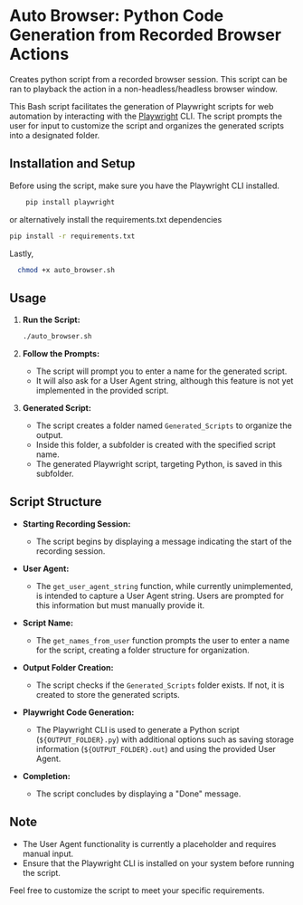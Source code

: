# Auto Browser: Python Code Generation from Recorded Browser Actions

Creates python script from a recorded browser session. This script can be ran to playback the action in a non-headless/headless browser window.


This Bash script facilitates the generation of Playwright scripts for web automation by interacting with the [Playwright](https://playwright.dev/) CLI. The script prompts the user for input to customize the script and organizes the generated scripts into a designated folder.

## Installation and Setup

Before using the script, make sure you have the Playwright CLI installed.
```bash
    pip install playwright
```

or alternatively install the requirements.txt dependencies
```bash
pip install -r requirements.txt
```

Lastly,

```bash
  chmod +x auto_browser.sh
```

## Usage

1. **Run the Script:**
    ```bash
    ./auto_browser.sh
    ```

2. **Follow the Prompts:**
   - The script will prompt you to enter a name for the generated script.
   - It will also ask for a User Agent string, although this feature is not yet implemented in the provided script.

3. **Generated Script:**
   - The script creates a folder named `Generated_Scripts` to organize the output.
   - Inside this folder, a subfolder is created with the specified script name.
   - The generated Playwright script, targeting Python, is saved in this subfolder.

## Script Structure

- **Starting Recording Session:**
  - The script begins by displaying a message indicating the start of the recording session.

- **User Agent:**
  - The `get_user_agent_string` function, while currently unimplemented, is intended to capture a User Agent string. Users are prompted for this information but must manually provide it.

- **Script Name:**
  - The `get_names_from_user` function prompts the user to enter a name for the script, creating a folder structure for organization.

- **Output Folder Creation:**
  - The script checks if the `Generated_Scripts` folder exists. If not, it is created to store the generated scripts.

- **Playwright Code Generation:**
  - The Playwright CLI is used to generate a Python script (`${OUTPUT_FOLDER}.py`) with additional options such as saving storage information (`${OUTPUT_FOLDER}.out`) and using the provided User Agent.

- **Completion:**
  - The script concludes by displaying a "Done" message.

## Note
- The User Agent functionality is currently a placeholder and requires manual input.
- Ensure that the Playwright CLI is installed on your system before running the script.

Feel free to customize the script to meet your specific requirements.
